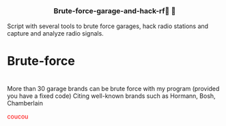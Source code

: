 # <h3 height="100" align="center">Brute-force-garage-and-hack-rf🏡 📡</h3>
Script with several tools to brute force garages, hack radio stations and capture and analyze radio signals.

# Brute-force
# 
More than 30 garage brands can be brute force with my program (provided you have a fixed code)
Citing well-known brands such as Hormann, Bosh, Chamberlain
<p style="color: red;">coucou</p>

